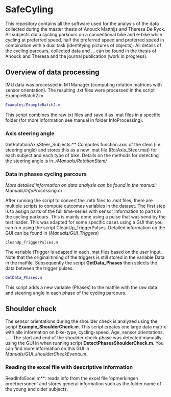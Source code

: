 # SafeCyling



This repository contains all the software used for the analysis of the data collected during the master thesis of Anouck Matthijs and Theresa De Ryck. All subjects did a cycling parkours on a conventional bike and e-bike while cycling at preferred speed, half the preferred speed and preferred speed in combination with a dual task (identifying pictures of objects). All details of the cycling parcours, collected data and ... can be found in the thesis of Anouck and Theresa and the journal publication (work in progress).



## Overview of data processing

IMU data was processed in MTManager (computing rotation matrices with sensor orientation). The resulting .txt files were processed in the script ExampleBatch2.m

```matlab
Examples/ExampleBatch2.m
```

This script combines the raw txt files and save it as .mat files in a specific folder (for more information see manual in folder InfoProcessing). 

### Axis steering angle

GetRotationAxisSteer_Subjects:** Computes function axis of the stem (i.e. steering angle) and stores this as a new .mat file (RotAxis_Steer.mat) for each subject and each type of bike. Details on the methods for detecting the steering angle is in *./Manuals/RotationStem/*

### Data in phases cycling parcours

*More detailed information on data analysis can be found in the manual: Manuals/InfoProcessing.m*

After running the script to convert the .mtb files to .mat files, there are multiple scripts to compute outcomes variables in the dataset. The first step is to assign parts of the full time-series with sensor information to parts in the cycling parkours. This is mainly done using a pulse that was send by the test leader. This was adapted for some specific cases using a GUI that you can run using the script CleanUp_TriggerPulses. Detailed information on the GUI can be found in (*Manuals/GUI_Triggers*)

```
CleanUp_TriggerPulses.m
```

The variable tTrigger is adapted in each .mat files based on the user input. Note that the original timing of the triggers is still stored in the variable Data in the matfile. Subsequently the script  **GetData_Phases** then selects the data between the trigger pulses.

```matlab
GetData_Phases.m
```

This script adds a new variable (Phases) to the matfile with the raw data and steering angle in each phase of the cycling parcours.

## Shoulder check

The sensor orientations during the shoulder check is analyzed using the script **Example_ShoulderCheck.m**. This script creates one large data matrix with alle information on bike-type, cycling-speed, Age, sensor orientations, ... . The start and end of the shoulder check phase was detected manually using the GUI in when running script **DetectPhasesShoulderCheck.m**. You can find more information on this GUI in *Manuals/GUI_shoulderCheckEvents.m*. 

### Reading the excel file with descriptive information

ReadInfoExcel.m**: reads info from the excel file 'opmerkingen proefpersonen' and stores general information such as the folder name of the young and older subjects.







